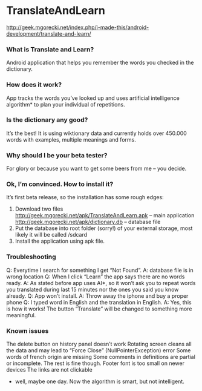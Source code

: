 TranslateAndLearn
=================
http://geek.mgorecki.net/index.php/i-made-this/android-development/translate-and-learn/

### What is Translate and Learn?
Android application that helps you remember the words you checked in the dictionary.

### How does it work?
App tracks the words you’ve looked up and uses artificial intelligence algorithm* to plan your individual of repetitions.

### Is the dictionary any good?
It’s the best! It is using wiktionary data and currently holds over 450.000 words with examples, multiple meanings and forms.

### Why should I be your beta tester?
For glory or because you want to get some beers from me – you decide.

### Ok, I’m convinced. How to install it?
It’s first beta release, so the installation has some rough edges:
1. Download two files
	http://geek.mgorecki.net/apk/TranslateAndLearn.apk – main application
	http://geek.mgorecki.net/apk/dictionary.db – database file
2. Put the database into root folder (sorry!) of your external storage, most likely it will be called /sdcard
3. Install the application using apk file.

### Troubleshooting
Q: Everytime I search for something I get “Not Found”. A: database file is in wrong location
Q: When I click “Learn” the app says there are no words ready. A: As stated before app uses AI*, so it won’t ask you to repeat words you translated during last 15 minutes nor the ones you said you know already.
Q: App won’t install. A: Throw away the iphone and buy a proper phone
Q: I typed word in English and the translation in English. A: Yes, this is how it works! The button “Translate” will be changed to something more meaningful.

### Known issues
The delete button on history panel doesn’t work
Rotating screen cleans all the data and may lead to “Force Close” (NullPointerException) error
Some words of french origin are missing
Some comments in definitions are partial or incomplete. The rest is fine though.
Footer font is too small on newer devices
The links are not clickable
* well, maybe one day. Now the algorithm is smart, but not intelligent.